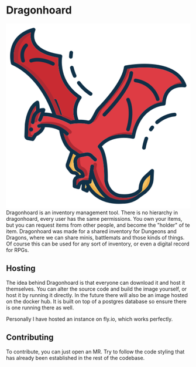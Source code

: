 # Dragonhoard
![screenshot](priv/static/images/dragon.png)
Dragonhoard is an inventory management tool. There is no hierarchy in dragonhoard, every user has the same permissions. You own your items, but you can request items from other people, and become the "holder" of te item. Dragonhoard was made for a shared inventory for Dungeons and Dragons, where we can share minis, battlemats and those kinds of things. Of course this can be used for any sort of inventory, or even a digital record for RPGs.

## Hosting
The idea behind Dragonhoard is that everyone can download it and host it themselves. You can alter the source code and build the image yourself, or host it by running it directly. In the future there will also be an image hosted on the docker hub. It is built on top of a postgres database so ensure there is one running there as well.

Personally I have hosted an instance on fly.io, which works perfectly.

## Contributing
To contribute, you can just open an MR. Try to follow the code styling that has already been established in the rest of the codebase.
